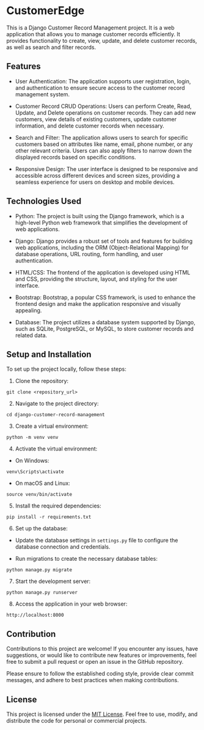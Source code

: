# CustomerEdge

This is a Django Customer Record Management project. It is a web application that allows you to manage customer records efficiently. It provides functionality to create, view, update, and delete customer records, as well as search and filter records.

## Features

- User Authentication: The application supports user registration, login, and authentication to ensure secure access to the customer record management system.

- Customer Record CRUD Operations: Users can perform Create, Read, Update, and Delete operations on customer records. They can add new customers, view details of existing customers, update customer information, and delete customer records when necessary.

- Search and Filter: The application allows users to search for specific customers based on attributes like name, email, phone number, or any other relevant criteria. Users can also apply filters to narrow down the displayed records based on specific conditions.


- Responsive Design: The user interface is designed to be responsive and accessible across different devices and screen sizes, providing a seamless experience for users on desktop and mobile devices.

## Technologies Used

- Python: The project is built using the Django framework, which is a high-level Python web framework that simplifies the development of web applications.

- Django: Django provides a robust set of tools and features for building web applications, including the ORM (Object-Relational Mapping) for database operations, URL routing, form handling, and user authentication.

- HTML/CSS: The frontend of the application is developed using HTML and CSS, providing the structure, layout, and styling for the user interface.

- Bootstrap: Bootstrap, a popular CSS framework, is used to enhance the frontend design and make the application responsive and visually appealing.

- Database: The project utilizes a database system supported by Django, such as SQLite, PostgreSQL, or MySQL, to store customer records and related data.

## Setup and Installation

To set up the project locally, follow these steps:

1. Clone the repository:

```
git clone <repository_url>
```

2. Navigate to the project directory:

```
cd django-customer-record-management
```

3. Create a virtual environment:

```
python -m venv venv
```

4. Activate the virtual environment:

- On Windows:
```
venv\Scripts\activate
```

- On macOS and Linux:
```
source venv/bin/activate
```

5. Install the required dependencies:

```
pip install -r requirements.txt
```

6. Set up the database:

- Update the database settings in `settings.py` file to configure the database connection and credentials.

- Run migrations to create the necessary database tables:

```
python manage.py migrate
```

7. Start the development server:

```
python manage.py runserver
```

8. Access the application in your web browser:

```
http://localhost:8000
```

## Contribution

Contributions to this project are welcome! If you encounter any issues, have suggestions, or would like to contribute new features or improvements, feel free to submit a pull request or open an issue in the GitHub repository.

Please ensure to follow the established coding style, provide clear commit messages, and adhere to best practices when making contributions.

## License

This project is licensed under the [MIT License](LICENSE). Feel free to use, modify, and distribute the code for personal or commercial projects.

```
